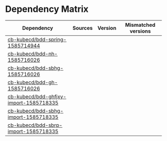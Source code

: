# Dependency Matrix

Dependency | Sources | Version | Mismatched versions
---------- | ------- | ------- | -------------------
[cb-kubecd/bdd-spring-1585714944](https://github.com/cb-kubecd/bdd-spring-1585714944.git) |  | []() | 
[cb-kubecd/bdd-nh-1585716026](https://github.com/cb-kubecd/bdd-nh-1585716026.git) |  | []() | 
[cb-kubecd/bdd-sbhg-1585716026](https://github.com/cb-kubecd/bdd-sbhg-1585716026.git) |  | []() | 
[cb-kubecd/bdd-gh-1585716026](https://github.com/cb-kubecd/bdd-gh-1585716026.git) |  | []() | 
[cb-kubecd/bdd-ghfjxy-import-1585718335](https://github.com/cb-kubecd/bdd-ghfjxy-import-1585718335.git) |  | []() | 
[cb-kubecd/bdd-sbhg-import-1585718335](https://github.com/cb-kubecd/bdd-sbhg-import-1585718335.git) |  | []() | 
[cb-kubecd/bdd-sbrp-import-1585718335](https://github.com/cb-kubecd/bdd-sbrp-import-1585718335.git) |  | []() | 
